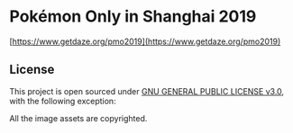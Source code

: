 # Pokémon Only in Shanghai 2019

[https://www.getdaze.org/pmo2019](https://www.getdaze.org/pmo2019)

## License

This project is open sourced under [GNU GENERAL PUBLIC LICENSE v3.0](./LICENSE), with the following exception:

All the image assets are copyrighted.
